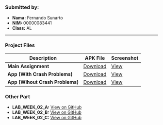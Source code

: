 ### Submitted by:
* **Nama:** Fernando Sunarto
* **NIM:** 00000083441
* **Class:** AL

---

### Project Files

| Description                | APK File| Screenshot |
|----------------------------|---|---|
| **Main Assignment**        | [Download](APK/App_Assignment.apk) | [View](SS/img_Assignment.png) |
| **App (With Crash Problems)** | [Download](APK/App_Without_Fix_Crash_Problems.apk) | [View](SS/img_Without_Fixing_The_Problem.png) |
| **App (Wihout Crash Problems)**  | [Download](APK/App_With_Crash_Problems_Fixed.apk) | [View](SS/img_With_Fixing_The_Crash_Problem.png) |

### Other Part
* **LAB_WEEK_02_A:** [View on GitHub](https://github.com/KnoWingFly/LAB_WEEK_02_A)
* **LAB_WEEK_02_B:** [View on GitHub](https://github.com/KnoWingFly/LAB_WEEK_02_B)
* **LAB_WEEK_02_C:** [View on GitHub](https://github.com/KnoWingFly/LAB_WEEK_02_C)
